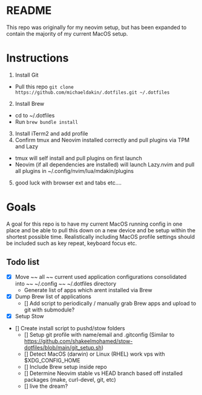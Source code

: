 # README
This repo was originally for my neovim setup, but has been expanded to contain the majority of my current MacOS setup.

# Instructions
1. Install Git
- Pull this repo `git clone https://github.com/michaeldakin/.dotfiles.git ~/.dotfiles`
2. Install Brew
- cd to ~/.dotfiles
- Run `brew bundle install`
3. Install iTerm2 and add profile
4. Confirm tmux and Neovim installed correctly and pull plugins via TPM and Lazy
- tmux will self install and pull plugins on first launch
- Neovim (if all dependencies are installed) will launch Lazy.nvim and pull all plugins in ~/.config/nvim/lua/mdakin/plugins
5. good luck with browser ext and tabs etc....

# Goals
A goal for this repo is to have my current MacOS running config in one place and be able to pull this down on a new device and be setup within the shortest possible time.
Realistically including MacOS profile settings should be included such as key repeat, keyboard focus etc.

## Todo list
- [x] Move ~~ all ~~ current used application configurations consolidated into ~~ ~/.config ~~ ~/.dotfiles directory
    - Generate list of apps which arent installed via Brew
- [x] Dump Brew list of applications
    - [] Add script to periodically / manually grab Brew apps and upload to git with submodule?
- [x] Setup Stow
- [] Create install script to pushd/stow folders
    - [] Setup git profile with name/email and .gitconfig (Similar to https://github.com/shakeelmohamed/stow-dotfiles/blob/main/git_setup.sh)
    - [] Detect MacOS (darwin) or Linux (RHEL) work vps with $XDG_CONFIG_HOME
    - [] Include Brew setup inside repo
    - [] Determine Neovim stable vs HEAD branch based off installed packages (make, curl-devel, git, etc)
    - [] live the dream?

